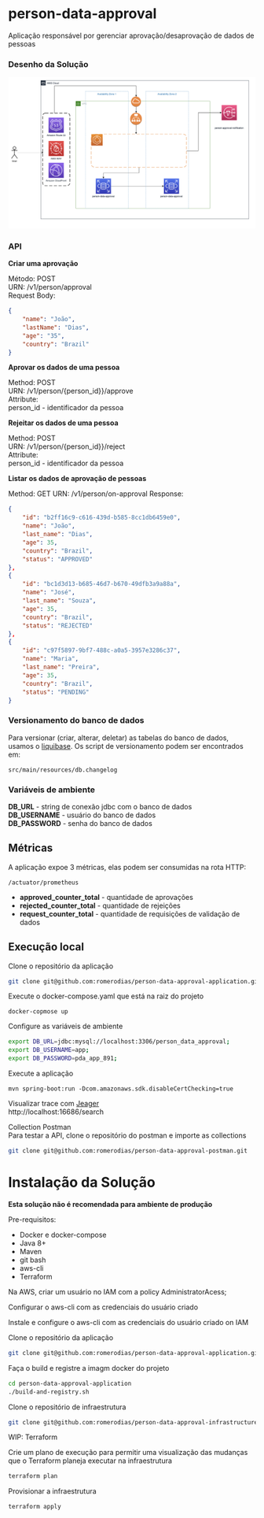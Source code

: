 person-data-approval
======
Aplicação responsável por gerenciar aprovação/desaprovação de dados de pessoas

### Desenho da Solução
![](docs/person-data-approval-architecture.png)


### API 

**Criar uma aprovação**

Método: POST   
URN: /v1/person/approval   
Request Body: 
```json
{
    "name": "João",
    "lastName": "Dias", 
    "age": "35",
    "country": "Brazil"
}
```

**Aprovar os dados de uma pessoa**

Method: POST  
URN: /v1/person/{person_id}}/approve  
Attribute:  
person_id - identificador da pessoa

**Rejeitar os dados de uma pessoa**

Method: POST  
URN: /v1/person/{person_id}}/reject  
Attribute:  
person_id - identificador da pessoa

**Listar os dados de aprovação de pessoas**

Method: GET 
URN: /v1/person/on-approval 
Response:  
```json
{
    "id": "b2ff16c9-c616-439d-b585-8cc1db6459e0",
    "name": "João",
    "last_name": "Dias",
    "age": 35,
    "country": "Brazil",
    "status": "APPROVED"
},
{
    "id": "bc1d3d13-b685-46d7-b670-49dfb3a9a88a",
    "name": "José",
    "last_name": "Souza",
    "age": 35,
    "country": "Brazil",
    "status": "REJECTED"
},
{
    "id": "c97f5897-9bf7-488c-a0a5-3957e3286c37",
    "name": "Maria",
    "last_name": "Preira",
    "age": 35,
    "country": "Brazil",
    "status": "PENDING"
}
```


### Versionamento do banco de dados
Para versionar (criar, alterar, deletar) as tabelas do banco de dados, usamos o [liquibase](https://liquibase.org/). 
Os script de versionamento podem ser encontrados em:
```xpath
src/main/resources/db.changelog
```

### Variáveis de ambiente
**DB_URL** - string de conexão jdbc com o banco de dados  
**DB_USERNAME** - usuário do banco de dados  
**DB_PASSWORD** - senha do banco de dados  


## Métricas

A aplicação expoe 3 métricas, elas podem ser consumidas na rota HTTP:
```
/actuator/prometheus
```
* **approved_counter_total** - quantidade de aprovações 
* **rejected_counter_total** - quantidade de rejeições
* **request_counter_total**  - quantidade de requisições de validação de dados

## Execução local
Clone o repositório da aplicação
```sh
git clone git@github.com:romerodias/person-data-approval-application.git
```

Execute o docker-compose.yaml que está na raiz do projeto
```shell
docker-copmose up
```

Configure as variáveis de ambiente
```sh
export DB_URL=jdbc:mysql://localhost:3306/person_data_approval;
export DB_USERNAME=app;
export DB_PASSWORD=pda_app_891;
```

Execute a aplicação
```shell
mvn spring-boot:run -Dcom.amazonaws.sdk.disableCertChecking=true 
```

Visualizar trace com [Jeager](https://www.jaegertracing.io/)  
http://localhost:16686/search

Collection Postman   
Para testar a API, clone o repositório do postman e importe as collections 
```sh
git clone git@github.com:romerodias/person-data-approval-postman.git
```

Instalação da Solução
====
**Esta solução não é recomendada para ambiente de produção**

Pre-requisitos:
* Docker e docker-compose
* Java 8+
* Maven
* git bash
* aws-cli
* Terraform


Na AWS, criar um usuário no IAM com a policy AdministratorAcess;

Configurar o aws-cli com as credenciais do usuário criado  

Instale e configure o aws-cli com as credenciais do usuário criado on IAM

Clone o repositório da aplicação
```sh
git clone git@github.com:romerodias/person-data-approval-application.git
```

Faça o build e registre a imagm docker do projeto
```sh
cd person-data-approval-application
./build-and-registry.sh
```

Clone o repositório de infraestrutura 
```sh
git clone git@github.com:romerodias/person-data-approval-infrastructure.git
```

WIP: Terraform

Crie um plano de execução para permitir uma visualização das mudanças que o 
Terraform planeja executar na infraestrutura
```sh
terraform plan
```

Provisionar a infraestrutura
```sh
terraform apply 
```


